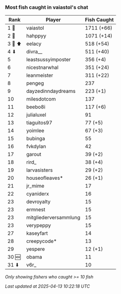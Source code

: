 ### Most fish caught in vaiastol's chat
| Rank | Player | Fish Caught |
|------|--------|-----------|
| 1 🥇  | vaiastol  | 1711 (+66) |
| 2 🥈  | hahppyy  | 1071 (+14) |
| 3 🥉 ⬆ | eelacy  | 518 (+54) |
| 4 ⬇ | divra__  | 511 (+40) |
| 5  | leastsussyimposter  | 356 (+4) |
| 6  | nicestnarwhal  | 351 (+24) |
| 7  | leanmeister  | 311 (+22) |
| 8  | pengeg  | 237 |
| 9  | dayzedinndaydreams  | 223 (+1) |
| 10  | milesdotcom  | 137 |
| 11  | beebo8i  | 117 (+6) |
| 12  | julialuxel  | 91 |
| 13  | tiaguitos97  | 77 (+5) |
| 14  | yoimlee  | 67 (+3) |
| 15  | bubinga  | 55 |
| 16  | fvkdylan  | 42 |
| 17  | garout  | 39 (+2) |
| 18  | rird_  | 38 (+4) |
| 19  | larvasisters  | 29 (+2) |
| 20  | houseofleaves*  | 26 (+1) |
| 21  | jr_mime  | 17 |
| 22  | cyaniderx  | 16 |
| 23  | devroyalty  | 15 |
| 23  | ermnest  | 15 |
| 23  | mitgliederversammlung  | 15 |
| 23  | verypeppy  | 15 |
| 27  | kaseyfart  | 14 |
| 28  | creepycode*  | 13 |
| 29  | yespere  | 12 (+1) |
| 30 🆕 | obama  | 11 |
| 31 ⬇ | v6r_  | 10 |

_Only showing fishers who caught >= 10 fish_

_Last updated at 2025-04-13 10:22:18 UTC_